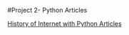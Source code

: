 #Project 2- Python Articles


[History of Internet with Python Articles](http://project1ug5sravya.eastus.azurecontainer.io/index.html)